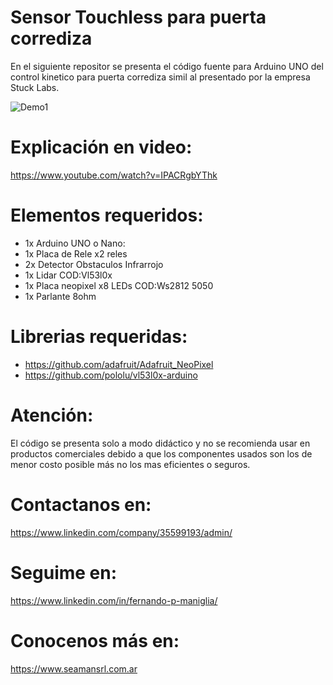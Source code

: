 # Sensor Touchless para puerta corrediza
En el siguiente repositor se presenta el código fuente para Arduino UNO del control kinetico para puerta corrediza simil al presentado por la empresa Stuck Labs.

![Demo1](Demo1.gif)

# Explicación en video:
https://www.youtube.com/watch?v=IPACRgbYThk

# Elementos requeridos:
- 1x Arduino UNO o Nano:
- 1x Placa de Rele x2 reles
- 2x Detector Obstaculos Infrarrojo
- 1x Lidar COD:Vl53l0x
- 1x Placa neopixel x8 LEDs COD:Ws2812 5050
- 1x Parlante 8ohm

# Librerias requeridas:
- https://github.com/adafruit/Adafruit_NeoPixel
- https://github.com/pololu/vl53l0x-arduino

# Atención:
El código se presenta solo a modo didáctico y no se recomienda usar en productos comerciales debido a que los componentes usados son los de menor costo posible más no los mas eficientes o seguros.

# Contactanos en:
https://www.linkedin.com/company/35599193/admin/

# Seguime en:
https://www.linkedin.com/in/fernando-p-maniglia/

# Conocenos más en:
https://www.seamansrl.com.ar
